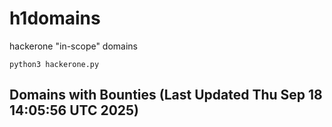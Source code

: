 # h1domains
hackerone "in-scope" domains

`python3 hackerone.py`
## Domains with Bounties (Last Updated Thu Sep 18 14:05:56 UTC 2025)
```

```
